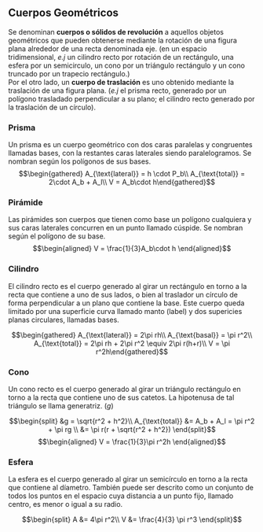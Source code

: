 Cuerpos Geométricos
-------------------

Se denominan **cuerpos o sólidos de revolución** a aquellos objetos
geométricos que pueden obtenerse mediante la rotación de una figura
plana alrededor de una recta denominada eje. (en un espacio
tridimensional, *e.j* un cilindro recto por rotación de un rectángulo,
una esfera por un semicirculo, un cono por un triángulo rectángulo y un
cono truncado por un trapecio rectángulo.)\
Por el otro lado, un **cuerpo de traslación** es uno obtenido mediante
la traslación de una figura plana. (*e.j* el prisma recto, generado por
un polígono trasladado perpendicular a su plano; el cilindro recto
generado por la traslación de un círculo).

### Prisma

Un prisma es un cuerpo geométrico con dos caras paralelas y congruentes
llamadas bases, con la restantes caras laterales siendo paralelogramos.
Se nombran según los polígonos de sus bases.\
$$\begin{gathered}
    A_{\text{lateral}} = h \cdot P_b\\
    A_{\text{total}} = 2\cdot A_b + A_l\\
    V = A_b\cdot h\end{gathered}$$

### Pirámide

Las pirámides son cuerpos que tienen como base un polígono cualquiera y
sus caras laterales concurren en un punto llamado cúspide. Se nombran
según el polígono de su base.\
$$\begin{aligned} 
    V = \frac{1}{3}A_b\cdot h
    \end{aligned}$$

### Cilindro

El cilindro recto es el cuerpo generado al girar un rectángulo en torno
a la recta que contiene a uno de sus lados, o bien al traslador un
círculo de forma perpendicular a un plano que contiene la base. Este
cuerpo queda limitado por una superficie curva llamado manto (label) y
dos supericies planas circulares, llamadas bases.

$$\begin{gathered}
    A_{\text{lateral}} = 2\pi rh\\
    A_{\text{basal}} = \pi r^2\\
    A_{\text{total}} = 2\pi rh + 2\pi r^2 \equiv 2\pi r(h+r)\\
    V = \pi r^2h\end{gathered}$$

### Cono

Un cono recto es el cuerpo generado al girar un triángulo rectángulo en
torno a la recta que contiene uno de sus catetos. La hipotenusa de tal
triángulo se llama generatriz. ($g$)

$$\begin{split} 
        &g = \sqrt{r^2 + h^2}\\
        A_{\text{total}} &= A_b + A_l = \pi r^2 + \pi rg \\
        &= \pi r(r + \sqrt{r^2 + h^2})
    \end{split}$$ $$\begin{aligned} 
        V = \frac{1}{3}\pi r^2h
    \end{aligned}$$

### Esfera

La esfera es el cuerpo generado al girar un semicírculo en torno a la
recta que contiene al díametro. También puede ser descrito como un
conjunto de todos los puntos en el espacio cuya distancia a un punto
fijo, llamado centro, es menor o igual a su radio.

$$\begin{split} 
        A &= 4\pi r^2\\
        V &= \frac{4}{3} \pi r^3
    \end{split}$$